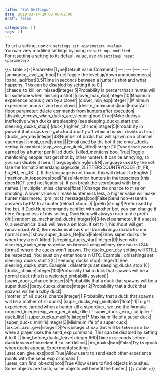 ```yaml
---
title: "Bot Settings"
date: 2018-03-14T20:00:00+02:00
draft: false

categories: []
tags: []
---
```


To set a setting, use `dh!settings set <parameter> <value>`  
You can view modified settings by using `dh!settings modified`  
For resetting a setting to its default value, use `dh!settings reset <parameter>`  

{{< table >}}
|Parameter|Type|Default value|Comment|
|--- |--- |--- |--- |
|announce_level_up|bool|True|Toggle the level up/down announcements|
|bang_lag|float|0.5|Time in seconds between a hunter's shot and what happens. This can be disabled by setting it to 0.|
|chance_to_kill_on_missed|integer|5|Probability in percent that a hunter will kill someone when missing a shot|
|clover_max_exp|integer|10|Maximum experience bonus given by a clover|
|clover_min_exp|integer|1|Minimum experience bonus given by a clover|
|delete_commands|bool|False|Anti-flood parameter: delete commands from hunters after execution|
|disable_decoys_when_ducks_are_sleeping|bool|True|Make decoys ineffective when ducks are sleeping (see sleeping_ducks_start and sleeping_ducks_stop)|
|duck_frighten_chance|integer|5|Probability in percent that a duck will get afraid and fly off when a hunter shoots at him.|
|ducks_per_day|integer|48|Number of ducks that will spawn on a channel each day|
|emoji_used|string|:duck:|Emoji used by the bot if the emoji_ducks setting is enabled|
|exp_won_per_duck_killed|integer|10|Experience points earned by a hunter per killed duck|
|killed_mentions|bool|True|Toggle mentioning people that get shot by other hunters. It can be annoying, so you can disable it here.|
|language|string|en_EN|Language used by the bot. Use the format 2letterslanguagecode_2LETTERSCOUNTRYCODE (fr_FR, hu_HU, en_US...). If the language is not found, this will default to English.|
|mention_in_topscores|bool|False|Mention hunters in the topscores (this does NOT send notifications). It can break the scoreboard with long names.|
|multiplier_miss_chance|float|1|Change the chance to miss on shooting. A lower value will make hunter miss less, a higher value will make hunter miss more.|
|pm_most_messages|bool|False|Send non-essential answers by PM to a hunter (reload, shop...)|
|prefix|string|!|Prefix used by the bot. If DuckHunt commands conflict with another bot, you can change it here. Regardless of this setting, DuckHunt will always react to the prefix dh!|
|randomize_mechanical_ducks|integer|0|3-level parameter. If it's set at 0, a mechanical duck will have a set look. If set to 1, his shout will get randomized. At 2, the mechanical duck will be indistinguishable from a normal one.|
|show_super_ducks_life|bool|False|Show super ducks life when they aren't killed|
|sleeping_ducks_start|integer|0|Used with sleeping_ducks_stop to define an interval using military time hours (24h format) where the ducks won't spawn. The ducks_per_day setting will STILL be respected. You must only enter hours in UTC. Example : dh!settings set sleeping_ducks_start 22|
|sleeping_ducks_stop|integer|0|See sleeping_ducks_start. Example : dh!settings set sleeping_ducks_stop 10|
|ducks_chance|integer|100|Probability that a duck that spawns will be a normal duck (this is a weighted probability system)|
|super_ducks_chance|integer|5|Probability that a duck that spawns will be a super duck|
|baby_ducks_chance|integer|2|Probability that a duck that spawns will be a baby duck|
|mother_of_all_ducks_chance|integer|1|Probability that a duck that spawns will be a mother of all ducks|
|super_ducks_exp_multiplier|float|1.1|To get experience earned when a hunter kill a superduck, we use the formula rounded_integer(exp_won_per_duck_killed * super_ducks_exp_multiplier * duck_life)|
|super_ducks_maxlife|integer|7|Maximum life of a super duck|
|super_ducks_minlife|integer|3|Minimum life of a super duck|
|tax_on_user_give|integer|5|Percentage of exp that will be taken as a tax when a player uses the send_exp command. This can be disabled by setting it to 0.|
|time_before_ducks_leave|integer|660|Time in seconds before a duck leaves of boredom if he isn't killed.|
|tts_ducks|bool|False|Try to speak when ducks appear. Experimental setting.|
|user_can_give_exp|bool|True|Allow users to send each other experience points with the send_exp command.|
|users_can_find_objects|bool|True|Allow users to find objects in bushes. Some objects are trash, some objects will benefit the hunter.|
{{< /table >}}

